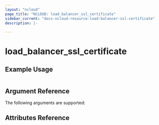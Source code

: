 ```yaml
---
layout: "ncloud"
page_title: "NCLOUD: load_balancer_ssl_certificate"
sidebar_current: "docs-ncloud-resource-load-balancer-ssl-certificate"
description: |-
  
---
```


# load_balancer_ssl_certificate


## Example Usage

```hcl

```

## Argument Reference

The following arguments are supported:


## Attributes Reference

